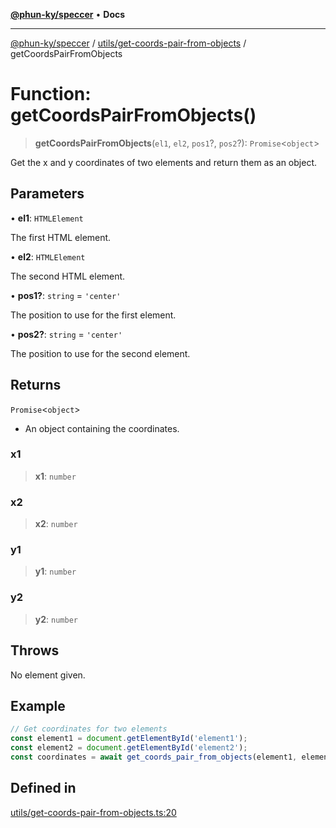 [**@phun-ky/speccer**](../../../README.md) • **Docs**

***

[@phun-ky/speccer](../../../README.md) / [utils/get-coords-pair-from-objects](../README.md) / getCoordsPairFromObjects

# Function: getCoordsPairFromObjects()

> **getCoordsPairFromObjects**(`el1`, `el2`, `pos1`?, `pos2`?): `Promise`\<`object`\>

Get the x and y coordinates of two elements and return them as an object.

## Parameters

• **el1**: `HTMLElement`

The first HTML element.

• **el2**: `HTMLElement`

The second HTML element.

• **pos1?**: `string` = `'center'`

The position to use for the first element.

• **pos2?**: `string` = `'center'`

The position to use for the second element.

## Returns

`Promise`\<`object`\>

- An object containing the coordinates.

### x1

> **x1**: `number`

### x2

> **x2**: `number`

### y1

> **y1**: `number`

### y2

> **y2**: `number`

## Throws

No element given.

## Example

```ts
// Get coordinates for two elements
const element1 = document.getElementById('element1');
const element2 = document.getElementById('element2');
const coordinates = await get_coords_pair_from_objects(element1, element2);
```

## Defined in

[utils/get-coords-pair-from-objects.ts:20](https://github.com/phun-ky/speccer/blob/main/src/utils/get-coords-pair-from-objects.ts#L20)
